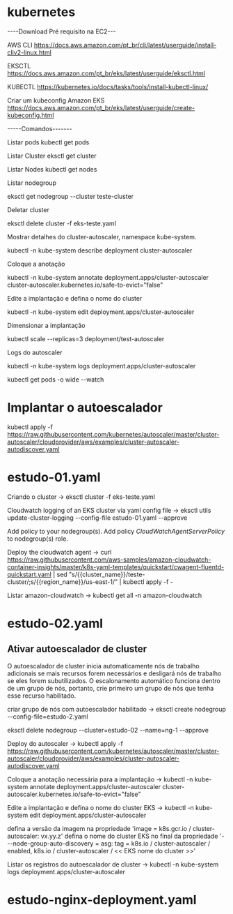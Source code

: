 # kubernetes
----Download Pré requisito na EC2---

AWS CLI
https://docs.aws.amazon.com/pt_br/cli/latest/userguide/install-cliv2-linux.html	
	

EKSCTL
https://docs.aws.amazon.com/pt_br/eks/latest/userguide/eksctl.html	
	

KUBECTL
https://kubernetes.io/docs/tasks/tools/install-kubectl-linux/	


Criar um kubeconfig Amazon EKS
https://docs.aws.amazon.com/pt_br/eks/latest/userguide/create-kubeconfig.html

-----Comandos-------

Listar pods
kubectl get pods

Listar Cluster
eksctl get cluster	

Listar Nodes
kubectl get nodes

Listar nodegroup

eksctl get nodegroup --cluster teste-cluster

Deletar cluster

eksctl delete cluster -f eks-teste.yaml

Mostrar detalhes do cluster-autoscaler, namespace kube-system.

kubectl -n kube-system describe deployment cluster-autoscaler

Coloque a anotação

kubectl -n kube-system annotate deployment.apps/cluster-autoscaler cluster-autoscaler.kubernetes.io/safe-to-evict="false"

Edite a implantação e defina o nome do cluster

kubectl -n kube-system edit deployment.apps/cluster-autoscaler

Dimensionar a implantação

kubectl scale --replicas=3 deployment/test-autoscaler

Logs do autoscaler

kubectl -n kube-system logs deployment.apps/cluster-autoscaler

kubectl get pods -o wide --watch

# Implantar o autoescalador
kubectl apply -f https://raw.githubusercontent.com/kubernetes/autoscaler/master/cluster-autoscaler/cloudprovider/aws/examples/cluster-autoscaler-autodiscover.yaml


# estudo-01.yaml
 Criando o cluster	->	eksctl cluster -f eks-teste.yaml

Cloudwatch logging of an EKS cluster via yaml config file ->	eksctl utils update-cluster-logging --config-file estudo-01.yaml --approve

Add policy to your nodegroup(s). Add policy *CloudWatchAgentServerPolicy* to nodegroup(s) role.

Deploy the cloudwatch agent	->	curl https://raw.githubusercontent.com/aws-samples/amazon-cloudwatch-container-insights/master/k8s-yaml-templates/quickstart/cwagent-fluentd-quickstart.yaml | sed "s/{{cluster_name}}/teste-cluster/;s/{{region_name}}/us-east-1/" | kubectl apply -f -

Listar amazon-cloudwatch ->	kubectl get all -n amazon-cloudwatch

# estudo-02.yaml
## Ativar autoescalador de cluster

O autoescalador de cluster inicia automaticamente nós de trabalho adicionais se mais recursos forem necessários e desligará nós de trabalho se eles forem subutilizados. O escalonamento automático funciona dentro de um grupo de nós, portanto, crie primeiro um grupo de nós que tenha esse recurso habilitado.

criar grupo de nós com autoescalador habilitado	->	eksctl create nodegroup --config-file=estudo-2.yaml

eksctl delete nodegroup --cluster=estudo-02 --name=ng-1 --approve

Deploy do autoscaler	->	kubectl apply -f https://raw.githubusercontent.com/kubernetes/autoscaler/master/cluster-autoscaler/cloudprovider/aws/examples/cluster-autoscaler-autodiscover.yaml

Coloque a anotação necessária para a implantação	->	kubectl -n kube-system annotate deployment.apps/cluster-autoscaler cluster-autoscaler.kubernetes.io/safe-to-evict="false"

Edite a implantação e defina o nome do cluster EKS	->	kubectl -n kube-system edit deployment.apps/cluster-autoscaler

defina a versão da imagem na propriedade 'image = k8s.gcr.io / cluster-autoscaler: vx.yy.z'
defina o nome do cluster EKS no final da propriedade '- --node-group-auto-discovery = asg: tag = k8s.io / cluster-autoscaler / enabled, k8s.io / cluster-autoscaler / << EKS nome do cluster >>'

Listar os registros do autoescalador de cluster		->	kubectl -n kube-system logs deployment.apps/cluster-autoscaler

#  estudo-nginx-deployment.yaml

